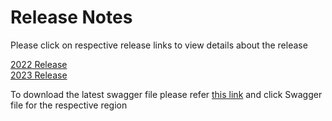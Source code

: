 Release Notes
=============

Please click on respective release links to view details about the release

[2022 Release](./?path=/docs/release-notes/Releases/2022/2022.md) <br />
[2023 Release](./?path=/docs/release-notes/Releases/2023/2023.md) <br />

To download the latest swagger file please refer [this link](./?path=docs/Support/user-manual.md) and click Swagger file for the respective region
